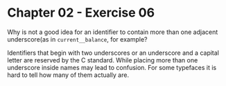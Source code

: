 # Chapter 02 - Exercise 06

Why is not a good idea for an identifier to contain more than one adjacent underscore(as in `current__balance`, for example?  

Identifiers that begin with two underscores or an underscore and a capital letter are reserved by the C standard. While placing more than one underscore inside names may lead to confusion. For some typefaces it is hard to tell how many of them actually are.  
